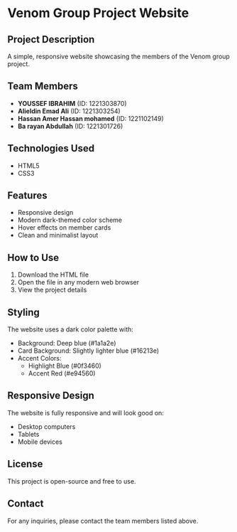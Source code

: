 # Venom Group Project Website

## Project Description
A simple, responsive website showcasing the members of the Venom group project.

## Team Members
- **YOUSSEF IBRAHIM** (ID: 1221303870)
- **Alieldin Emad Ali** (ID: 1221303254)
- **Hassan Amer Hassan mohamed** (ID: 1221102149)
- **Ba rayan Abdullah** (ID: 1221301726)

## Technologies Used
- HTML5
- CSS3

## Features
- Responsive design
- Modern dark-themed color scheme
- Hover effects on member cards
- Clean and minimalist layout

## How to Use
1. Download the HTML file
2. Open the file in any modern web browser
3. View the project details

## Styling
The website uses a dark color palette with:
- Background: Deep blue (#1a1a2e)
- Card Background: Slightly lighter blue (#16213e)
- Accent Colors: 
  - Highlight Blue (#0f3460)
  - Accent Red (#e94560)

## Responsive Design
The website is fully responsive and will look good on:
- Desktop computers
- Tablets
- Mobile devices

## License
This project is open-source and free to use.

## Contact
For any inquiries, please contact the team members listed above.

